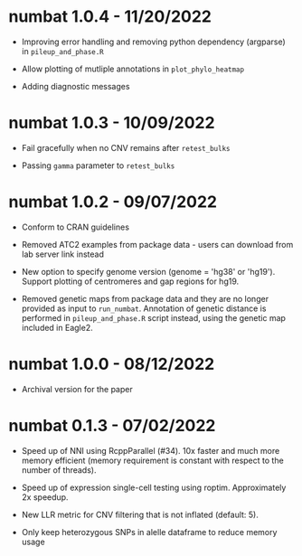 # numbat 1.0.4 - 11/20/2022

* Improving error handling and removing python dependency (argparse) in `pileup_and_phase.R`

* Allow plotting of mutliple annotations in `plot_phylo_heatmap`

* Adding diagnostic messages

# numbat 1.0.3 - 10/09/2022

* Fail gracefully when no CNV remains after `retest_bulks`

* Passing `gamma` parameter to `retest_bulks`

# numbat 1.0.2 - 09/07/2022

* Conform to CRAN guidelines

* Removed ATC2 examples from package data - users can download from lab server link instead

* New option to specify genome version (genome = 'hg38' or 'hg19'). Support plotting of centromeres and gap regions for hg19.

* Removed genetic maps from package data and they are no longer provided as input to `run_numbat`. Annotation of genetic distance is performed in `pileup_and_phase.R` script instead, using the genetic map included in Eagle2.

# numbat 1.0.0 - 08/12/2022

* Archival version for the paper

# numbat 0.1.3 - 07/02/2022

* Speed up of NNI using RcppParallel (#34). 10x faster and much more memory efficient (memory requirement is constant with respect to the number of threads).

* Speed up of expression single-cell testing using roptim. Approximately 2x speedup.

* New LLR metric for CNV filtering that is not inflated (default: 5).

* Only keep heterozygous SNPs in alelle dataframe to reduce memory usage
